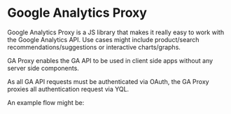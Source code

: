 Google Analytics Proxy
======================

Google Analytics Proxy is a JS library that makes it really easy to work with the Google Analytics API. Use cases might include product/search recommendations/suggestions or interactive charts/graphs.

GA Proxy enables the GA API to be used in client side apps without any server side components.

As all GA API requests must be authenticated via OAuth, the GA Proxy proxies all authentication request via YQL.

An example flow might be:
